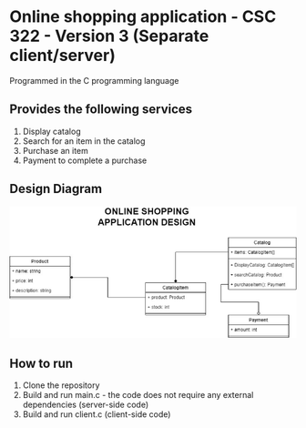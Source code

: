 # Online shopping application - CSC 322 - Version 3 (Separate client/server)

Programmed in the C programming language

## Provides the following services

1. Display catalog
2. Search for an item in the catalog
3. Purchase an item
4. Payment to complete a purchase

## Design Diagram

![UML diagram](design.jpg)

## How to run

1. Clone the repository
2. Build and run main.c - the code does not require any external dependencies (server-side code)
3. Build and run client.c (client-side code)
